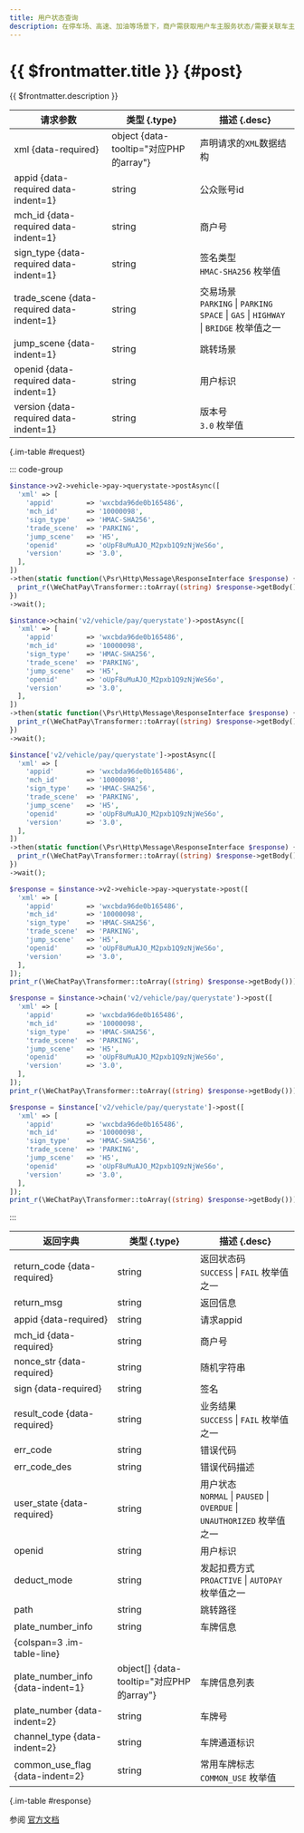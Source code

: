 ```yaml
---
title: 用户状态查询
description: 在停车场、高速、加油等场景下，商户需获取用户车主服务状态/需要关联车主服务。本接口，会查询用户是否开通、授权、有欠费或黑名单用户情况，并将对应的用户状态进行返回。
---
```


# {{ $frontmatter.title }} {#post}

{{ $frontmatter.description }}

| 请求参数 | 类型 {.type} | 描述 {.desc}
| --- | --- | ---
| xml {data-required} | object {data-tooltip="对应PHP的array"} | 声明请求的`XML`数据结构
| appid {data-required data-indent=1} | string | 公众账号id
| mch_id {data-required data-indent=1} | string | 商户号
| sign_type {data-required data-indent=1} | string | 签名类型<br/>`HMAC-SHA256` 枚举值
| trade_scene {data-required data-indent=1} | string | 交易场景<br/>`PARKING` \| `PARKING SPACE` \| `GAS` \| `HIGHWAY` \| `BRIDGE` 枚举值之一
| jump_scene {data-indent=1} | string | 跳转场景
| openid {data-required data-indent=1} | string | 用户标识
| version {data-required data-indent=1} | string | 版本号<br/>`3.0` 枚举值

{.im-table #request}

::: code-group

```php [异步纯链式]
$instance->v2->vehicle->pay->querystate->postAsync([
  'xml' => [
    'appid'        => 'wxcbda96de0b165486',
    'mch_id'       => '10000098',
    'sign_type'    => 'HMAC-SHA256',
    'trade_scene'  => 'PARKING',
    'jump_scene'   => 'H5',
    'openid'       => 'oUpF8uMuAJO_M2pxb1Q9zNjWeS6o',
    'version'      => '3.0',
  ],
])
->then(static function(\Psr\Http\Message\ResponseInterface $response) {
  print_r(\WeChatPay\Transformer::toArray((string) $response->getBody()));
})
->wait();
```

```php [异步声明式]
$instance->chain('v2/vehicle/pay/querystate')->postAsync([
  'xml' => [
    'appid'        => 'wxcbda96de0b165486',
    'mch_id'       => '10000098',
    'sign_type'    => 'HMAC-SHA256',
    'trade_scene'  => 'PARKING',
    'jump_scene'   => 'H5',
    'openid'       => 'oUpF8uMuAJO_M2pxb1Q9zNjWeS6o',
    'version'      => '3.0',
  ],
])
->then(static function(\Psr\Http\Message\ResponseInterface $response) {
  print_r(\WeChatPay\Transformer::toArray((string) $response->getBody()));
})
->wait();
```

```php [异步属性式]
$instance['v2/vehicle/pay/querystate']->postAsync([
  'xml' => [
    'appid'        => 'wxcbda96de0b165486',
    'mch_id'       => '10000098',
    'sign_type'    => 'HMAC-SHA256',
    'trade_scene'  => 'PARKING',
    'jump_scene'   => 'H5',
    'openid'       => 'oUpF8uMuAJO_M2pxb1Q9zNjWeS6o',
    'version'      => '3.0',
  ],
])
->then(static function(\Psr\Http\Message\ResponseInterface $response) {
  print_r(\WeChatPay\Transformer::toArray((string) $response->getBody()));
})
->wait();
```

```php [同步纯链式]
$response = $instance->v2->vehicle->pay->querystate->post([
  'xml' => [
    'appid'        => 'wxcbda96de0b165486',
    'mch_id'       => '10000098',
    'sign_type'    => 'HMAC-SHA256',
    'trade_scene'  => 'PARKING',
    'jump_scene'   => 'H5',
    'openid'       => 'oUpF8uMuAJO_M2pxb1Q9zNjWeS6o',
    'version'      => '3.0',
  ],
]);
print_r(\WeChatPay\Transformer::toArray((string) $response->getBody()));
```

```php [同步声明式]
$response = $instance->chain('v2/vehicle/pay/querystate')->post([
  'xml' => [
    'appid'        => 'wxcbda96de0b165486',
    'mch_id'       => '10000098',
    'sign_type'    => 'HMAC-SHA256',
    'trade_scene'  => 'PARKING',
    'jump_scene'   => 'H5',
    'openid'       => 'oUpF8uMuAJO_M2pxb1Q9zNjWeS6o',
    'version'      => '3.0',
  ],
]);
print_r(\WeChatPay\Transformer::toArray((string) $response->getBody()));
```

```php [同步属性式]
$response = $instance['v2/vehicle/pay/querystate']->post([
  'xml' => [
    'appid'        => 'wxcbda96de0b165486',
    'mch_id'       => '10000098',
    'sign_type'    => 'HMAC-SHA256',
    'trade_scene'  => 'PARKING',
    'jump_scene'   => 'H5',
    'openid'       => 'oUpF8uMuAJO_M2pxb1Q9zNjWeS6o',
    'version'      => '3.0',
  ],
]);
print_r(\WeChatPay\Transformer::toArray((string) $response->getBody()));
```

:::

| 返回字典 | 类型 {.type} | 描述 {.desc}
| --- | --- | ---
| return_code {data-required} | string | 返回状态码<br/>`SUCCESS` \| `FAIL` 枚举值之一
| return_msg | string | 返回信息
| appid {data-required} | string | 请求appid
| mch_id {data-required} | string | 商户号
| nonce_str {data-required} | string | 随机字符串
| sign {data-required} | string | 签名
| result_code {data-required} | string | 业务结果<br/>`SUCCESS` \| `FAIL` 枚举值之一
| err_code | string | 错误代码
| err_code_des | string | 错误代码描述
| user_state {data-required} | string | 用户状态<br/>`NORMAL` \| `PAUSED` \| `OVERDUE` \| `UNAUTHORIZED` 枚举值之一
| openid | string | 用户标识
| deduct_mode | string | 发起扣费方式<br/>`PROACTIVE` \| `AUTOPAY` 枚举值之一
| path | string | 跳转路径
| plate_number_info | string | 车牌信息
| {colspan=3 .im-table-line}
| plate_number_info {data-indent=1} | object[] {data-tooltip="对应PHP的array"} | 车牌信息列表
| plate_number {data-indent=2} | string | 车牌号
| channel_type {data-indent=2} | string | 车牌通道标识
| common_use_flag {data-indent=2} | string | 常用车牌标志<br/>`COMMON_USE` 枚举值

{.im-table #response}

参阅 [官方文档](https://pay.weixin.qq.com/wiki/doc/api/vehicle_v2.php?chapter=20_93&index=9)

